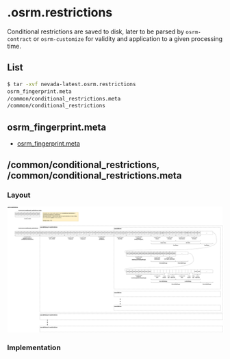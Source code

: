 # .osrm.restrictions
Conditional restrictions are saved to disk, later to be parsed by `osrm-contract` or `osrm-customize` for validity and application to a given processing time.
 

## List

```bash
$ tar -xvf nevada-latest.osrm.restrictions
osrm_fingerprint.meta
/common/conditional_restrictions.meta
/common/conditional_restrictions
```

## osrm_fingerprint.meta
- [osrm_fingerprint.meta](./fingerprint.md)

## /common/conditional_restrictions, /common/conditional_restrictions.meta

### Layout
![](./graph/map.osrm.restrictions.common.conditional_restrictions.png)

### Implementation

